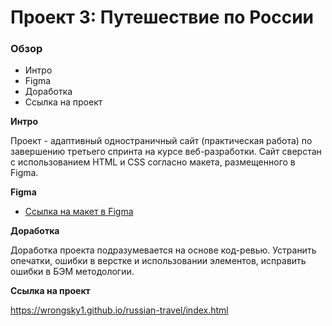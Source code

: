 # Проект 3: Путешествие по России

### Обзор
* Интро
* Figma
* Доработка
* Ссылка на проект

**Интро**

Проект - адаптивный одностраничный сайт (практическая работа) по завершению третьего спринта на курсе веб-разработки. Сайт сверстан с использованием HTML и CSS согласно макета, размещенного в Figma.

**Figma**

* [Ссылка на макет в Figma](https://www.figma.com/file/OyRWEjU6wBwRe1hapzQoLx/Sprint-3%3A-Russia-%2F-desktop-%2B-mobile?node-id=28503%3A0)

**Доработка**

Доработка проекта подразумевается на основе код-ревью. Устранить опечатки, ошибки в верстке и использовании элементов, исправить ошибки в БЭМ методологии.

**Ссылка на проект**

https://wrongsky1.github.io/russian-travel/index.html
